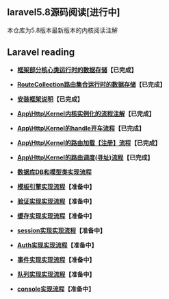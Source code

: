 
## laravel5.8源码阅读[进行中]
本仓库为5.8版本最新版本的内核阅读注解

## Laravel reading
- **[框架部分核心类运行时的数据存储](document/app.md)【已完成】**
- **[RouteCollection路由集合运行时的数据存储](document/routeCollection.md)【已完成】**


- **[安装框架说明](document/crud.md)【已完成】**
- **[App\Http\Kernel内核实例化的流程注解](document/web.md)【已完成】**
- **[App\Http\Kernel的handle开车流程](document/handle.md)【已完成】**
- **[App\Http\Kernel的路由加载【注册】流程](document/route.md)【已完成】**
- **[App\Http\Kernel的路由调度(寻址)流程](document/dispatch.md)【已完成】**
- **[数据库DB和模型类实现流程](document/db.md)**
- **[模板引擎实现流程](document/db.md)【准备中】**
- **[验证实现实现流程](document/db.md)【准备中】**
- **[缓存实现实现流程](document/db.md)【准备中】**
- **[session实现实现流程](document/db.md)【准备中】**
- **[Auth实现实现流程](document/db.md)【准备中】**
- **[事件实现实现流程](document/db.md)【准备中】**
- **[队列实现实现流程](document/db.md)【准备中】**
- **[console实现流程](document/db.md)【准备中】**




